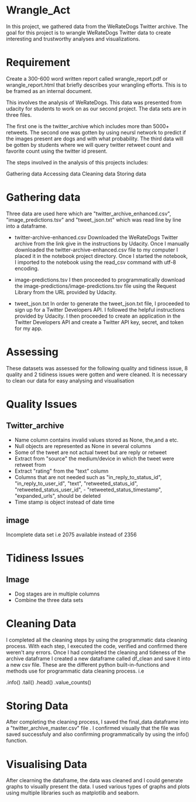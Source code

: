 # Wrangle_Act
In this project, we gathered data from the WeRateDogs Twitter archive. The goal for this project is to wrangle WeRateDogs Twitter data to create interesting and trustworthy analyses and visualizations.
# Requirement
Create a 300-600 word written report called wrangle_report.pdf or wrangle_report.html that briefly describes your wrangling efforts. This is to be framed as an internal document.

This involves the analysis of WeRateDogs. This data was presented from udacity for students to work on as our second project. The data sets are in three files.

The first one is the twitter_archive which includes more than 5000+ retweets. The second one was gotten by using neursl network to predict if the images present are dogs and with what probability. The third data will be gotten by students where we will query twitter retweet count and favorite count using the twitter id present.

The steps involved in the analysis of this projects includes:

Gathering data
Accessing data
Cleaning data
Storing data
# Gathering data
Three data are used here which are "twitter_archive_enhanced.csv", "image_predictions.tsv" and "tweet_json.txt" which was read line by line into a dataframe.

- twitter-archive-enhanced.csv
Downloaded the WeRateDogs Twitter archive from the link give in the instructions by Udacity. Once I manually downloaded the twitter-archive-enhanced.csv file to my computer I placed it in the notebook project directory. Once I started the notebook, I imported to the notebook using the read_csv command with utf-8 encoding.

- image-predictions.tsv
I then proceeded to programmatically download the image-predictions/image-predictions.tsv file using the Request Library from the URL provided by Udacity.

- tweet_json.txt
In order to generate the tweet_json.txt file, I proceeded to sign up for a Twitter Developers API. I followed the helpful instructions provided by Udacity. I then proceeded to create an application in the Twitter Developers API and create a Twitter API key, secret, and token for my app.

# Assessing
These datasets was assessed for the following quality and tidiness issue, 8 quality and 2 tidiness issues were gotten and were cleaned. It is necessary to clean our data for easy analysing and visualisation

# Quality Issues
## Twitter_archive
- Name column contains invalid values stored as None, the,and a etc.
- Null objects are represented as None in several columns
- Some of the tweet are not actual tweet but are reply or retweet
- Extract from "source" the medium/device in which the tweet were retweet from
- Extract "rating" from the "text" column
- Columns that are not needed such as "in_reply_to_status_id", "in_reply_to_user_id", "text", "retweeted_status_id", "retweeted_status_user_id", - "retweeted_status_timestamp", "expanded_urls", should be deleted
- Time stamp is object instead of date time
## image
Incomplete data set i.e 2075 available instead of 2356

# Tidiness Issues
## Image
- Dog stages are in multiple columns
- Combine the three data sets
# Cleaning Data
I completed all the cleaning steps by using the programmatic data cleaning process. With each step, I executed the code, verified and confirmed there weren't any errors. Once I had completed the cleaning and tideness of the archive dataframe I created a new dataframe called df_clean and save it into a new csv file. These are the different python built-in-functions and methods use for programmatic data cleaning process. i.e

.info() .tail() .head() .value_counts()

# Storing Data
After completing the cleaning process, I saved the final_data dataframe into a "twitter_archive_master.csv" file . I confirmed visually that the file was saved successfuly and also confirming programmatically by using the info() function.

# Visualising Data
After clearning the dataframe, the data was cleaned and I could generate graphs to visually present the data. I used various types of graphs and plots using multiple libraries such as matplotlib and seaborn.
